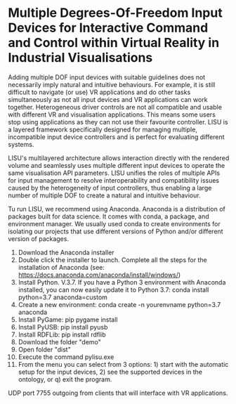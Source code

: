 # Multiple Degrees-Of-Freedom Input Devices for Interactive Command and Control within Virtual Reality in Industrial Visualisations
Adding multiple DOF input devices with suitable guidelines does not necessarily imply natural and intuitive behaviours. For example, it is still difficult to navigate (or use) VR applications and do other tasks simultaneously as not all input devices and VR applications can work together. Heterogeneous driver controls are not all compatible and usable with different VR and visualisation applications. This means some users stop using applications as they can not use their favourite controller. LISU is a layered framework specifically designed for managing multiple, incompatible input device controllers and is perfect for evaluating different systems.   

LISU's multilayered architecture allows interaction directly with the rendered volume and seamlessly uses multiple different input devices to operate the same visualisation API parameters. LISU unifies the roles of multiple APIs for input management to resolve interoperability and compatibility issues caused by the heterogeneity of input controllers, thus enabling a large number of multiple DOF to create a natural and intuitive behaviour.  

Tu run LISU, we recommend using Anaconda. Anaconda is a distribution of packages built for data science. It comes with conda, a package, and environment manager. We usually used conda to create environments for isolating our projects that use different versions of Python and/or different version of packages.

1.	Download the Anaconda installer
2.	Double click the installer to launch. Complete all the steps for the installation of Anaconda (see: https://docs.anaconda.com/anaconda/install/windows/)
3.	Install Python. V.3.7. If you have a Python 3 environment with Anaconda installed, you can now easily update it to Python 3.7: conda install python=3.7 anaconda=custom
4.	Create a new environment: conda create -n yourenvname python=3.7 anaconda
5.	Install PyGame: pip pygame install
6.	Install PyUSB: pip install pyusb
7.	Install RDFLib: pip install rdflib
8.  Download the folder "demo"
9.  Open folder "dist"
9.	Execute the command pylisu.exe
10.	 From the menu you can select from 3 options: 1) start with the automatic setup for the input devices, 2) see the supported devices in the ontology, or q) exit the program.

UDP port 7755 outgoing from clients that will interface with VR applications.
